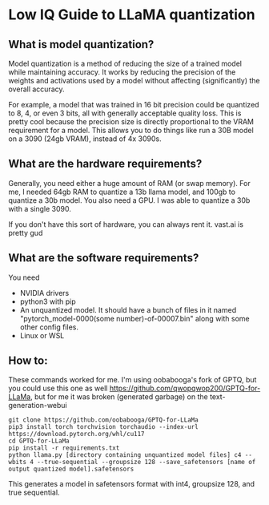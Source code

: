 # Low IQ Guide to LLaMA quantization

## What is model quantization?

Model quantization is a method of reducing the size of a trained model while maintaining accuracy. It works by reducing the precision of the weights and activations used by a model without affecting (significantly) the overall accuracy. 

For example, a model that was trained in 16 bit precision could be quantized to 8, 4, or even 3 bits, all with generally acceptable quality loss. This is pretty cool because the precision size is directly proportional to the VRAM requirement for a model. This allows you to do things like run a 30B model on a 3090 (24gb VRAM), instead of 4x 3090s.

## What are the hardware requirements?

Generally, you need either a huge amount of RAM (or swap memory). For me, I needed 64gb RAM to quantize a 13b llama model, and 100gb to quantize a 30b model. You also need a GPU. I was able to quantize a 30b with a single 3090. 

If you don't have this sort of hardware, you can always rent it. vast.ai is pretty gud

## What are the software requirements?

You need
- NVIDIA drivers
- python3 with pip
- An unquantized model. It should have a bunch of files in it named "pytorch_model-0000(some number)-of-00007.bin" along with some other config files.
- Linux or WSL

## How to:

These commands worked for me. I'm using oobabooga's fork of GPTQ, but you could use this one as well https://github.com/qwopqwop200/GPTQ-for-LLaMa, but for me it was broken (generated garbage) on the text-generation-webui

```
git clone https://github.com/oobabooga/GPTQ-for-LLaMa
pip3 install torch torchvision torchaudio --index-url https://download.pytorch.org/whl/cu117
cd GPTQ-for-LLaMa
pip install -r requirements.txt
python llama.py [directory containing unquantized model files] c4 --wbits 4 --true-sequential --groupsize 128 --save_safetensors [name of output quantized model].safetensors
```
This generates a model in safetensors format with int4, groupsize 128, and true sequential.